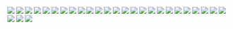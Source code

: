 ![](http://ohheuggcj.bkt.clouddn.com/%E4%B8%AD%E5%9B%BD%E4%BA%91%E8%AE%A1%E7%AE%97%E5%BC%80%E6%BA%90%E5%8F%91%E5%B1%95%E8%B0%83%E6%9F%A5%E6%8A%A5%E5%91%8A%EF%BC%882017%E5%B9%B4%EF%BC%89%28%E9%80%9A%E7%94%A8%E7%89%88%29-0417_%E9%A1%B5%E9%9D%A2_01.jpg)
![](http://ohheuggcj.bkt.clouddn.com/%E4%B8%AD%E5%9B%BD%E4%BA%91%E8%AE%A1%E7%AE%97%E5%BC%80%E6%BA%90%E5%8F%91%E5%B1%95%E8%B0%83%E6%9F%A5%E6%8A%A5%E5%91%8A%EF%BC%882017%E5%B9%B4%EF%BC%89%28%E9%80%9A%E7%94%A8%E7%89%88%29-0417_%E9%A1%B5%E9%9D%A2_02.jpg)
![](http://ohheuggcj.bkt.clouddn.com/%E4%B8%AD%E5%9B%BD%E4%BA%91%E8%AE%A1%E7%AE%97%E5%BC%80%E6%BA%90%E5%8F%91%E5%B1%95%E8%B0%83%E6%9F%A5%E6%8A%A5%E5%91%8A%EF%BC%882017%E5%B9%B4%EF%BC%89%28%E9%80%9A%E7%94%A8%E7%89%88%29-0417_%E9%A1%B5%E9%9D%A2_03.jpg)
![](http://ohheuggcj.bkt.clouddn.com/%E4%B8%AD%E5%9B%BD%E4%BA%91%E8%AE%A1%E7%AE%97%E5%BC%80%E6%BA%90%E5%8F%91%E5%B1%95%E8%B0%83%E6%9F%A5%E6%8A%A5%E5%91%8A%EF%BC%882017%E5%B9%B4%EF%BC%89%28%E9%80%9A%E7%94%A8%E7%89%88%29-0417_%E9%A1%B5%E9%9D%A2_04.jpg)
![](http://ohheuggcj.bkt.clouddn.com/%E4%B8%AD%E5%9B%BD%E4%BA%91%E8%AE%A1%E7%AE%97%E5%BC%80%E6%BA%90%E5%8F%91%E5%B1%95%E8%B0%83%E6%9F%A5%E6%8A%A5%E5%91%8A%EF%BC%882017%E5%B9%B4%EF%BC%89%28%E9%80%9A%E7%94%A8%E7%89%88%29-0417_%E9%A1%B5%E9%9D%A2_05.jpg)
![](http://ohheuggcj.bkt.clouddn.com/%E4%B8%AD%E5%9B%BD%E4%BA%91%E8%AE%A1%E7%AE%97%E5%BC%80%E6%BA%90%E5%8F%91%E5%B1%95%E8%B0%83%E6%9F%A5%E6%8A%A5%E5%91%8A%EF%BC%882017%E5%B9%B4%EF%BC%89%28%E9%80%9A%E7%94%A8%E7%89%88%29-0417_%E9%A1%B5%E9%9D%A2_06.jpg)
![](http://ohheuggcj.bkt.clouddn.com/%E4%B8%AD%E5%9B%BD%E4%BA%91%E8%AE%A1%E7%AE%97%E5%BC%80%E6%BA%90%E5%8F%91%E5%B1%95%E8%B0%83%E6%9F%A5%E6%8A%A5%E5%91%8A%EF%BC%882017%E5%B9%B4%EF%BC%89%28%E9%80%9A%E7%94%A8%E7%89%88%29-0417_%E9%A1%B5%E9%9D%A2_07.jpg)
![](http://ohheuggcj.bkt.clouddn.com/%E4%B8%AD%E5%9B%BD%E4%BA%91%E8%AE%A1%E7%AE%97%E5%BC%80%E6%BA%90%E5%8F%91%E5%B1%95%E8%B0%83%E6%9F%A5%E6%8A%A5%E5%91%8A%EF%BC%882017%E5%B9%B4%EF%BC%89%28%E9%80%9A%E7%94%A8%E7%89%88%29-0417_%E9%A1%B5%E9%9D%A2_08.jpg)
![](http://ohheuggcj.bkt.clouddn.com/%E4%B8%AD%E5%9B%BD%E4%BA%91%E8%AE%A1%E7%AE%97%E5%BC%80%E6%BA%90%E5%8F%91%E5%B1%95%E8%B0%83%E6%9F%A5%E6%8A%A5%E5%91%8A%EF%BC%882017%E5%B9%B4%EF%BC%89%28%E9%80%9A%E7%94%A8%E7%89%88%29-0417_%E9%A1%B5%E9%9D%A2_09.jpg)
![](http://ohheuggcj.bkt.clouddn.com/%E4%B8%AD%E5%9B%BD%E4%BA%91%E8%AE%A1%E7%AE%97%E5%BC%80%E6%BA%90%E5%8F%91%E5%B1%95%E8%B0%83%E6%9F%A5%E6%8A%A5%E5%91%8A%EF%BC%882017%E5%B9%B4%EF%BC%89%28%E9%80%9A%E7%94%A8%E7%89%88%29-0417_%E9%A1%B5%E9%9D%A2_10.jpg)
![](http://ohheuggcj.bkt.clouddn.com/%E4%B8%AD%E5%9B%BD%E4%BA%91%E8%AE%A1%E7%AE%97%E5%BC%80%E6%BA%90%E5%8F%91%E5%B1%95%E8%B0%83%E6%9F%A5%E6%8A%A5%E5%91%8A%EF%BC%882017%E5%B9%B4%EF%BC%89%28%E9%80%9A%E7%94%A8%E7%89%88%29-0417_%E9%A1%B5%E9%9D%A2_11.jpg)
![](http://ohheuggcj.bkt.clouddn.com/%E4%B8%AD%E5%9B%BD%E4%BA%91%E8%AE%A1%E7%AE%97%E5%BC%80%E6%BA%90%E5%8F%91%E5%B1%95%E8%B0%83%E6%9F%A5%E6%8A%A5%E5%91%8A%EF%BC%882017%E5%B9%B4%EF%BC%89%28%E9%80%9A%E7%94%A8%E7%89%88%29-0417_%E9%A1%B5%E9%9D%A2_12.jpg)
![](http://ohheuggcj.bkt.clouddn.com/%E4%B8%AD%E5%9B%BD%E4%BA%91%E8%AE%A1%E7%AE%97%E5%BC%80%E6%BA%90%E5%8F%91%E5%B1%95%E8%B0%83%E6%9F%A5%E6%8A%A5%E5%91%8A%EF%BC%882017%E5%B9%B4%EF%BC%89%28%E9%80%9A%E7%94%A8%E7%89%88%29-0417_%E9%A1%B5%E9%9D%A2_13.jpg)
![](http://ohheuggcj.bkt.clouddn.com/%E4%B8%AD%E5%9B%BD%E4%BA%91%E8%AE%A1%E7%AE%97%E5%BC%80%E6%BA%90%E5%8F%91%E5%B1%95%E8%B0%83%E6%9F%A5%E6%8A%A5%E5%91%8A%EF%BC%882017%E5%B9%B4%EF%BC%89%28%E9%80%9A%E7%94%A8%E7%89%88%29-0417_%E9%A1%B5%E9%9D%A2_14.jpg)
![](http://ohheuggcj.bkt.clouddn.com/%E4%B8%AD%E5%9B%BD%E4%BA%91%E8%AE%A1%E7%AE%97%E5%BC%80%E6%BA%90%E5%8F%91%E5%B1%95%E8%B0%83%E6%9F%A5%E6%8A%A5%E5%91%8A%EF%BC%882017%E5%B9%B4%EF%BC%89%28%E9%80%9A%E7%94%A8%E7%89%88%29-0417_%E9%A1%B5%E9%9D%A2_15.jpg)
![](http://ohheuggcj.bkt.clouddn.com/%E4%B8%AD%E5%9B%BD%E4%BA%91%E8%AE%A1%E7%AE%97%E5%BC%80%E6%BA%90%E5%8F%91%E5%B1%95%E8%B0%83%E6%9F%A5%E6%8A%A5%E5%91%8A%EF%BC%882017%E5%B9%B4%EF%BC%89%28%E9%80%9A%E7%94%A8%E7%89%88%29-0417_%E9%A1%B5%E9%9D%A2_16.jpg)
![](http://ohheuggcj.bkt.clouddn.com/%E4%B8%AD%E5%9B%BD%E4%BA%91%E8%AE%A1%E7%AE%97%E5%BC%80%E6%BA%90%E5%8F%91%E5%B1%95%E8%B0%83%E6%9F%A5%E6%8A%A5%E5%91%8A%EF%BC%882017%E5%B9%B4%EF%BC%89%28%E9%80%9A%E7%94%A8%E7%89%88%29-0417_%E9%A1%B5%E9%9D%A2_17.jpg)
![](http://ohheuggcj.bkt.clouddn.com/%E4%B8%AD%E5%9B%BD%E4%BA%91%E8%AE%A1%E7%AE%97%E5%BC%80%E6%BA%90%E5%8F%91%E5%B1%95%E8%B0%83%E6%9F%A5%E6%8A%A5%E5%91%8A%EF%BC%882017%E5%B9%B4%EF%BC%89%28%E9%80%9A%E7%94%A8%E7%89%88%29-0417_%E9%A1%B5%E9%9D%A2_18.jpg)
![](http://ohheuggcj.bkt.clouddn.com/%E4%B8%AD%E5%9B%BD%E4%BA%91%E8%AE%A1%E7%AE%97%E5%BC%80%E6%BA%90%E5%8F%91%E5%B1%95%E8%B0%83%E6%9F%A5%E6%8A%A5%E5%91%8A%EF%BC%882017%E5%B9%B4%EF%BC%89%28%E9%80%9A%E7%94%A8%E7%89%88%29-0417_%E9%A1%B5%E9%9D%A2_19.jpg)
![](http://ohheuggcj.bkt.clouddn.com/%E4%B8%AD%E5%9B%BD%E4%BA%91%E8%AE%A1%E7%AE%97%E5%BC%80%E6%BA%90%E5%8F%91%E5%B1%95%E8%B0%83%E6%9F%A5%E6%8A%A5%E5%91%8A%EF%BC%882017%E5%B9%B4%EF%BC%89%28%E9%80%9A%E7%94%A8%E7%89%88%29-0417_%E9%A1%B5%E9%9D%A2_20.jpg)
![](http://ohheuggcj.bkt.clouddn.com/%E4%B8%AD%E5%9B%BD%E4%BA%91%E8%AE%A1%E7%AE%97%E5%BC%80%E6%BA%90%E5%8F%91%E5%B1%95%E8%B0%83%E6%9F%A5%E6%8A%A5%E5%91%8A%EF%BC%882017%E5%B9%B4%EF%BC%89%28%E9%80%9A%E7%94%A8%E7%89%88%29-0417_%E9%A1%B5%E9%9D%A2_21.jpg)
![](http://ohheuggcj.bkt.clouddn.com/%E4%B8%AD%E5%9B%BD%E4%BA%91%E8%AE%A1%E7%AE%97%E5%BC%80%E6%BA%90%E5%8F%91%E5%B1%95%E8%B0%83%E6%9F%A5%E6%8A%A5%E5%91%8A%EF%BC%882017%E5%B9%B4%EF%BC%89%28%E9%80%9A%E7%94%A8%E7%89%88%29-0417_%E9%A1%B5%E9%9D%A2_22.jpg)
![](http://ohheuggcj.bkt.clouddn.com/%E4%B8%AD%E5%9B%BD%E4%BA%91%E8%AE%A1%E7%AE%97%E5%BC%80%E6%BA%90%E5%8F%91%E5%B1%95%E8%B0%83%E6%9F%A5%E6%8A%A5%E5%91%8A%EF%BC%882017%E5%B9%B4%EF%BC%89%28%E9%80%9A%E7%94%A8%E7%89%88%29-0417_%E9%A1%B5%E9%9D%A2_23.jpg)
![](http://ohheuggcj.bkt.clouddn.com/%E4%B8%AD%E5%9B%BD%E4%BA%91%E8%AE%A1%E7%AE%97%E5%BC%80%E6%BA%90%E5%8F%91%E5%B1%95%E8%B0%83%E6%9F%A5%E6%8A%A5%E5%91%8A%EF%BC%882017%E5%B9%B4%EF%BC%89%28%E9%80%9A%E7%94%A8%E7%89%88%29-0417_%E9%A1%B5%E9%9D%A2_24.jpg)
![](http://ohheuggcj.bkt.clouddn.com/%E4%B8%AD%E5%9B%BD%E4%BA%91%E8%AE%A1%E7%AE%97%E5%BC%80%E6%BA%90%E5%8F%91%E5%B1%95%E8%B0%83%E6%9F%A5%E6%8A%A5%E5%91%8A%EF%BC%882017%E5%B9%B4%EF%BC%89%28%E9%80%9A%E7%94%A8%E7%89%88%29-0417_%E9%A1%B5%E9%9D%A2_25.jpg)
![](http://ohheuggcj.bkt.clouddn.com/%E4%B8%AD%E5%9B%BD%E4%BA%91%E8%AE%A1%E7%AE%97%E5%BC%80%E6%BA%90%E5%8F%91%E5%B1%95%E8%B0%83%E6%9F%A5%E6%8A%A5%E5%91%8A%EF%BC%882017%E5%B9%B4%EF%BC%89%28%E9%80%9A%E7%94%A8%E7%89%88%29-0417_%E9%A1%B5%E9%9D%A2_26.jpg)
![](http://ohheuggcj.bkt.clouddn.com/%E4%B8%AD%E5%9B%BD%E4%BA%91%E8%AE%A1%E7%AE%97%E5%BC%80%E6%BA%90%E5%8F%91%E5%B1%95%E8%B0%83%E6%9F%A5%E6%8A%A5%E5%91%8A%EF%BC%882017%E5%B9%B4%EF%BC%89%28%E9%80%9A%E7%94%A8%E7%89%88%29-0417_%E9%A1%B5%E9%9D%A2_27.jpg)
![](http://ohheuggcj.bkt.clouddn.com/%E4%B8%AD%E5%9B%BD%E4%BA%91%E8%AE%A1%E7%AE%97%E5%BC%80%E6%BA%90%E5%8F%91%E5%B1%95%E8%B0%83%E6%9F%A5%E6%8A%A5%E5%91%8A%EF%BC%882017%E5%B9%B4%EF%BC%89%28%E9%80%9A%E7%94%A8%E7%89%88%29-0417_%E9%A1%B5%E9%9D%A2_28.jpg)